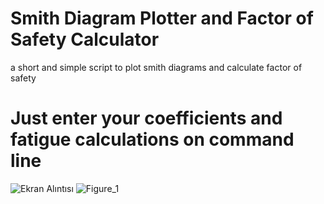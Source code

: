 # Smith Diagram Plotter and Factor of Safety Calculator
a short and simple script to plot smith diagrams and calculate factor of safety 

# Just enter your coefficients and fatigue calculations on command line 

![Ekran Alıntısı](https://user-images.githubusercontent.com/74127575/210863007-6e571c48-c1af-4c11-b98e-627f2c7770da.PNG)
![Figure_1](https://user-images.githubusercontent.com/74127575/210863025-4cda76e3-1a60-424a-93ea-0ce0694e7a3b.png)
